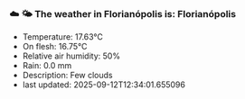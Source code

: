 ### ☁️ 🌤️  The weather in Florianópolis is: Florianópolis

- Temperature: 17.63°C
- On flesh: 16.75°C
- Relative air humidity: 50%
- Rain: 0.0 mm
- Description: Few clouds
- last updated: 2025-09-12T12:34:01.655096
